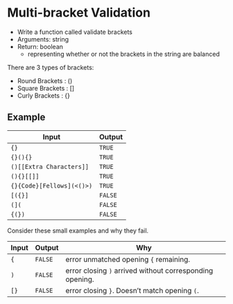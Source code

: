 # Multi-bracket Validation

- Write a function called validate brackets
- Arguments: string
- Return: boolean
  - representing whether or not the brackets in the string are balanced

There are 3 types of brackets:

- Round Brackets : ()
- Square Brackets : []
- Curly Brackets : {}

## Example

| Input                     | Output  |
| ------------------------- | ------- |
| `{}`                      | `TRUE`  |
| `{}(){}`                  | `TRUE`  |
| `()[[Extra Characters]]`  | `TRUE`  |
| `(){}[[]]`                | `TRUE`  |
| `{}{Code}[Fellows](<()>)` | `TRUE`  |
| `[({}]`                   | `FALSE` |
| `(](`                     | `FALSE` |
| `{(})`                    | `FALSE` |

Consider these small examples and why they fail.

| Input | Output  | Why                                                      |
| ----- | ------- | -------------------------------------------------------- |
| `{`   | `FALSE` | error unmatched opening `{` remaining.                   |
| `)`   | `FALSE` | error closing `)` arrived without corresponding opening. |
| `[}`  | `FALSE` | error closing `}`. Doesn’t match opening `(`.            |
